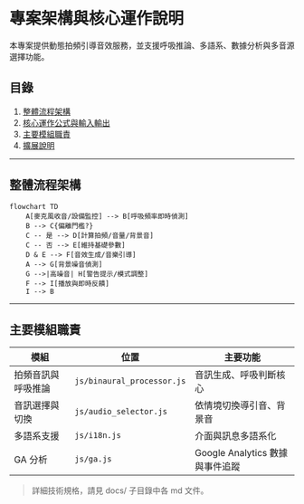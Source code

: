 # 專案架構與核心運作說明

本專案提供動態拍頻引導音效服務，並支援呼吸推論、多語系、數據分析與多音源選擇功能。

## 目錄

1. [整體流程架構](#整體流程架構)
2. [核心運作公式與輸入輸出](#核心運作公式與輸入輸出)
3. [主要模組職責](#主要模組職責)
4. [擴展說明](#擴展說明)

---

## 整體流程架構

```mermaid
flowchart TD
    A[麥克風收音/設備監控] --> B[呼吸頻率即時偵測]
    B --> C{偏離門檻?}
    C -- 是 --> D[計算拍頻/音量/背景音]
    C -- 否 --> E[維持基礎參數]
    D & E --> F[音效生成/音樂引導]
    A --> G[背景噪音偵測]
    G -->|高噪音| H[警告提示/模式調整]
    F --> I[播放與即時反饋]
    I --> B
```

---

## 主要模組職責

| 模組                   | 位置                        | 主要功能                         |
|------------------------|-----------------------------|----------------------------------|
| 拍頻音訊與呼吸推論     | `js/binaural_processor.js`  | 音訊生成、呼吸判斷核心           |
| 音訊選擇與切換         | `js/audio_selector.js`       | 依情境切換導引音、背景音         |
| 多語系支援             | `js/i18n.js`                | 介面與訊息多語系化               |
| GA 分析                | `js/ga.js`                  | Google Analytics 數據與事件追蹤  |

> 詳細技術規格，請見 docs/ 子目錄中各 md 文件。
